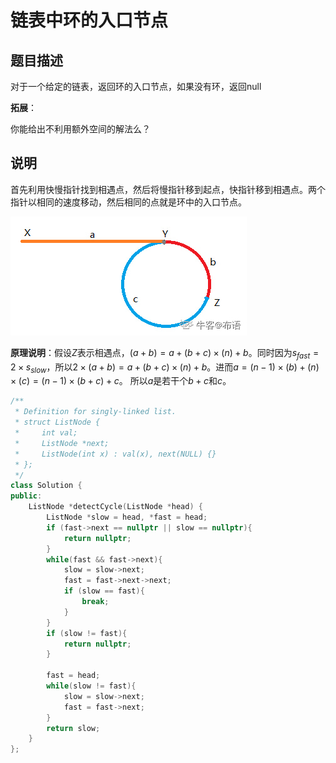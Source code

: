 # 链表中环的入口节点

## 题目描述

对于一个给定的链表，返回环的入口节点，如果没有环，返回null

**拓展**：

你能给出不利用额外空间的解法么？

## 说明

首先利用快慢指针找到相遇点，然后将慢指针移到起点，快指针移到相遇点。两个指针以相同的速度移动，然后相同的点就是环中的入口节点。

![快慢指针](images/ring.png)


**原理说明**：假设$Z$表示相遇点，$(a + b) = a + (b + c) \times (n) + b$。同时因为$s_{fast} = 2 \times s_{slow}$，所以$2 \times (a + b) = a + (b + c) \times (n) + b$。进而$a = (n - 1) \times (b) + (n) \times (c) = (n - 1) \times (b + c) + c$。
所以$a$是若干个$b + c$和$c$。

```C++
/**
 * Definition for singly-linked list.
 * struct ListNode {
 *     int val;
 *     ListNode *next;
 *     ListNode(int x) : val(x), next(NULL) {}
 * };
 */
class Solution {
public:
    ListNode *detectCycle(ListNode *head) {
        ListNode *slow = head, *fast = head;
        if (fast->next == nullptr || slow == nullptr){
            return nullptr;
        }
        while(fast && fast->next){
            slow = slow->next;
            fast = fast->next->next;
            if (slow == fast){
                break;
            }
        }
        if (slow != fast){
            return nullptr;
        }
        
        fast = head;
        while(slow != fast){
            slow = slow->next;
            fast = fast->next;
        }
        return slow;
    }
};
```
